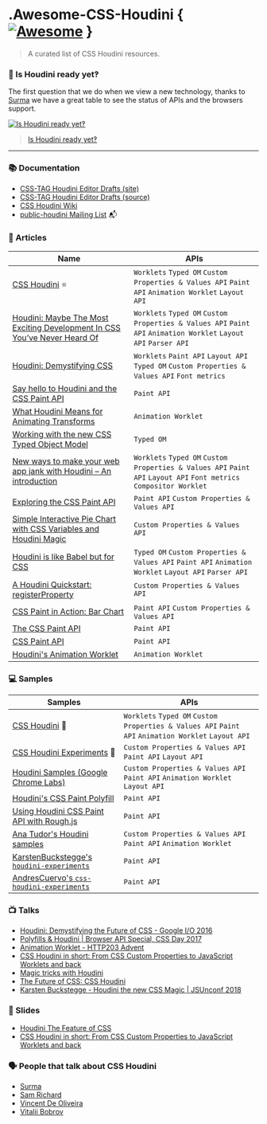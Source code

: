 # .Awesome-CSS-Houdini { [![Awesome](https://awesome.re/badge.svg)](https://awesome.re) }

> A curated list of CSS Houdini resources.

### 🤔 Is Houdini ready yet‽

The first question that we do when we view a new technology, thanks to [Surma](https://github.com/surma) we have a great table to see the status of APIs and the browsers support.

[![Is Houdini ready yet‽](https://user-images.githubusercontent.com/1307927/47389393-ec628f00-d714-11e8-829e-4479eac7a340.jpg)](https://ishoudinireadyyet.com/)

> [Is Houdini ready yet‽](https://ishoudinireadyyet.com/)

---

### 📚 Documentation

- [CSS-TAG Houdini Editor Drafts (site)](https://drafts.css-houdini.org/)
- [CSS-TAG Houdini Editor Drafts (source)](https://github.com/w3c/css-houdini-drafts)
- [CSS Houdini Wiki](https://github.com/w3c/css-houdini-drafts/wiki)
- [public-houdini Mailing List](https://lists.w3.org/Archives/Public/public-houdini/) 📬

### 📖 Articles

| Name                                                                                                                                                                                           | APIs                                                                                                                |
| ---------------------------------------------------------------------------------------------------------------------------------------------------------------------------------------------- | ------------------------------------------------------------------------------------------------------------------- |
| [CSS Houdini](https://houdini.glitch.me/) ⭐                                                                                                                                                   | `Worklets` `Typed OM` `Custom Properties & Values API` `Paint API` `Animation Worklet` `Layout API`                 |
| [Houdini: Maybe The Most Exciting Development In CSS You’ve Never Heard Of](https://www.smashingmagazine.com/2016/03/houdini-maybe-the-most-exciting-development-in-css-youve-never-heard-of/) | `Worklets` `Typed OM` `Custom Properties & Values API` `Paint API` `Animation Worklet` `Layout API` `Parser API`    |
| [Houdini: Demystifying CSS](https://developers.google.com/web/updates/2016/05/houdini)                                                                                                         | `Worklets` `Paint API` `Layout API` `Typed OM` `Custom Properties & Values API` `Font metrics`                      |
| [Say hello to Houdini and the CSS Paint API](https://codersblock.com/blog/say-hello-to-houdini-and-the-css-paint-api/)                                                                         | `Paint API`                                                                                                         |
| [What Houdini Means for Animating Transforms](https://css-tricks.com/what-houdini-means-for-animating-transforms/)                                                                             | `Animation Worklet`                                                                                                 |
| [Working with the new CSS Typed Object Model](https://developers.google.com/web/updates/2018/03/cssom)                                                                                         | `Typed OM`                                                                                                          |
| [New ways to make your web app jank with Houdini – An introduction](https://dassur.ma/things/houdini-intro/)                                                                                   | `Worklets` `Typed OM` `Custom Properties & Values API` `Paint API` `Layout API` `Font metrics` `Compositor Worklet` |
| [Exploring the CSS Paint API](https://vitaliy-bobrov.github.io/blog/exploring-the-css-paint-api/)                                                                                              | `Paint API` `Custom Properties & Values API`                                                                        |
| [Simple Interactive Pie Chart with CSS Variables and Houdini Magic](https://css-tricks.com/simple-interactive-pie-chart-with-css-variables-and-houdini-magic/)                                 | `Custom Properties & Values API`                                                                                    |
| [Houdini is like Babel but for CSS](https://medium.com/@mutebg/houdini-could-be-like-babel-but-for-css-7110d7cb6d60)                                                                           | `Typed OM` `Custom Properties & Values API` `Paint API` `Animation Worklet` `Layout API` `Parser API`               |
| [A Houdini Quickstart: registerProperty](https://danielcwilson.com/blog/2018/02/houdini-quickstart/)                                                                                           | `Custom Properties & Values API`                                                                                    |
| [CSS Paint in Action: Bar Chart](https://vitaliy-bobrov.github.io/blog/css-paint-in-action-bar-chart/)                                                                                         | `Paint API` `Custom Properties & Values API`                                                                        |
| [The CSS Paint API](https://css-tricks.com/the-css-paint-api/)                                                                                                                                 | `Paint API`                                                                                                         |
| [CSS Paint API](https://developers.google.com/web/updates/2018/01/paintapi)                                                                                                                    | `Paint API`                                                                                                         |
| [Houdini's Animation Worklet](https://developers.google.com/web/updates/2018/10/animation-worklet)                                                                                             | `Animation Worklet`                                                                                                 |

### 💻 Samples

| Samples                                                                                               | APIs                                                                                                |
| ----------------------------------------------------------------------------------------------------- | --------------------------------------------------------------------------------------------------- |
| [CSS Houdini](https://houdini.glitch.me/) 🤩                                                          | `Worklets` `Typed OM` `Custom Properties & Values API` `Paint API` `Animation Worklet` `Layout API` |
| [CSS Houdini Experiments](https://css-houdini.rocks/) 🤩                                              | `Custom Properties & Values API` `Paint API` `Layout API`                                           |
| [Houdini Samples (Google Chrome Labs)](https://github.com/GoogleChromeLabs/houdini-samples)           | `Custom Properties & Values API` `Paint API` `Animation Worklet` `Layout API`                       |
| [Houdini's CSS Paint Polyfill](https://github.com/GoogleChromeLabs/css-paint-polyfill)                | `Paint API`                                                                                         |
| [Using Houdini CSS Paint API with Rough.js](https://github.com/pshihn/rough-paint/)                   | `Paint API`                                                                                         |
| [Ana Tudor's Houdini samples](https://codepen.io/thebabydino/pens/tags/?selected_tag=houdini)         | `Custom Properties & Values API` `Paint API` `Animation Worklet`                                    |
| [KarstenBuckstegge's `houdini-experiments`](https://github.com/KarstenBuckstegge/houdini-experiments) | `Paint API`                                                                                         |
| [AndresCuervo's `css-houdini-experiments`](https://github.com/AndresCuervo/css-houdini-experiments)   | `Paint API`                                                                                         |

### 📺 Talks

- [Houdini: Demystifying the Future of CSS - Google I/O 2016](https://www.youtube.com/watch?v=sE3ttkP15f8)
- [Polyfills & Houdini | Browser API Special, CSS Day 2017](https://vimeo.com/232982766)
- [Animation Worklet - HTTP203 Advent](https://www.youtube.com/watch?v=ZPkMMShYxKU&t=0m19s)
- [CSS Houdini in short: From CSS Custom Properties to JavaScript Worklets and back](https://www.youtube.com/watch?v=rJbk0AndV6I)
- [Magic tricks with Houdini](https://www.youtube.com/watch?v=FYWZrLpN5Po)
- [The Future of CSS: CSS Houdini](https://www.youtube.com/watch?v=lOAKU5h-lpQ)
- [Karsten Buckstegge - Houdini the new CSS Magic | JSUnconf 2018](https://www.youtube.com/watch?v=vZk7qPTVs5s)

### 📄 Slides

- [Houdini The Feature of CSS](https://rupl.github.io/houdini/)
- [CSS Houdini in short: From CSS Custom Properties to JavaScript Worklets and back](http://slides.com/malyw/houdini-short#/)

### 🗣 People that talk about CSS Houdini

- [Surma](https://twitter.com/DasSurma)
- [Sam Richard](https://twitter.com/snugug)
- [Vincent De Oliveira](https://twitter.com/iamvdo)
- [Vitalii Bobrov](https://twitter.com/bobrov1989)
